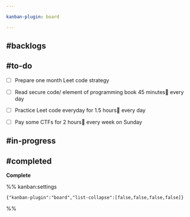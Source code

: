 ```yaml
---

kanban-plugin: board

---
```


## #backlogs



## #to-do

- [ ] Prepare one month Leet code strategy
- [ ] Read secure code/ element of programming book 45 minutes🔁 every day
- [ ] Practice Leet code everyday for 1.5 hours🔁 every day
- [ ] Pay some CTFs for 2 hours🔁 every week on Sunday


## #in-progress



## #completed

**Complete**




%% kanban:settings
```
{"kanban-plugin":"board","list-collapse":[false,false,false,false]}
```
%%